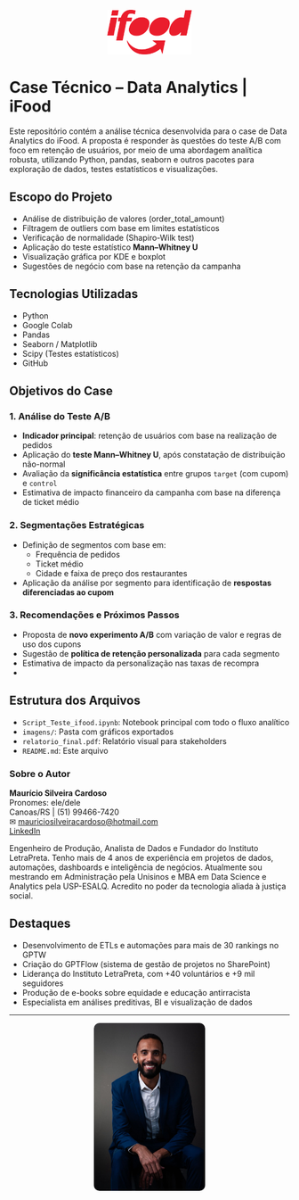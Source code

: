 <p align="center">
  <img src="logo-ifood.png" alt="Logo iFood" height="80"/>
</p>

#  Case Técnico – Data Analytics | iFood

Este repositório contém a análise técnica desenvolvida para o case de Data Analytics do iFood. A proposta é responder às questões do teste A/B com foco em retenção de usuários, por meio de uma abordagem analítica robusta, utilizando Python, pandas, seaborn e outros pacotes para exploração de dados, testes estatísticos e visualizações.

##  Escopo do Projeto

- Análise de distribuição de valores (order_total_amount)
- Filtragem de outliers com base em limites estatísticos
- Verificação de normalidade (Shapiro-Wilk test)
- Aplicação do teste estatístico **Mann–Whitney U**
- Visualização gráfica por KDE e boxplot
- Sugestões de negócio com base na retenção da campanha

##  Tecnologias Utilizadas

- Python
- Google Colab
- Pandas
- Seaborn / Matplotlib
- Scipy (Testes estatísticos)
- GitHub

##  Objetivos do Case

### 1. Análise do Teste A/B
-  **Indicador principal**: retenção de usuários com base na realização de pedidos
-  Aplicação do **teste Mann–Whitney U**, após constatação de distribuição não-normal
-  Avaliação da **significância estatística** entre grupos `target` (com cupom) e `control`
-  Estimativa de impacto financeiro da campanha com base na diferença de ticket médio

### 2. Segmentações Estratégicas
- Definição de segmentos com base em:
  - Frequência de pedidos
  - Ticket médio
  - Cidade e faixa de preço dos restaurantes
- Aplicação da análise por segmento para identificação de **respostas diferenciadas ao cupom**

### 3. Recomendações e Próximos Passos
- Proposta de **novo experimento A/B** com variação de valor e regras de uso dos cupons
- Sugestão de **política de retenção personalizada** para cada segmento
- Estimativa de impacto da personalização nas taxas de recompra
- 
##  Estrutura dos Arquivos

- `Script_Teste_ifood.ipynb`: Notebook principal com todo o fluxo analítico
- `imagens/`: Pasta com gráficos exportados
- `relatorio_final.pdf`: Relatório visual para stakeholders
- `README.md`: Este arquivo

###  Sobre o Autor

**Maurício Silveira Cardoso**  
Pronomes: ele/dele  
 Canoas/RS |  (51) 99466-7420  
✉ mauriciosilveiracardoso@hotmail.com  
 [LinkedIn](https://www.linkedin.com/in/mauricioscardoso)  

Engenheiro de Produção, Analista de Dados e Fundador do Instituto LetraPreta. Tenho mais de 4 anos de experiência em projetos de dados, automações, dashboards e inteligência de negócios. Atualmente sou mestrando em Administração pela Unisinos e MBA em Data Science e Analytics pela USP-ESALQ. Acredito no poder da tecnologia aliada à justiça social.

##  Destaques

- Desenvolvimento de ETLs e automações para mais de 30 rankings no GPTW
- Criação do GPTFlow (sistema de gestão de projetos no SharePoint)
- Liderança do Instituto LetraPreta, com +40 voluntários e +9 mil seguidores
- Produção de e-books sobre equidade e educação antirracista
- Especialista em análises preditivas, BI e visualização de dados

---

<p align="center">
  <img src="mauricio-cardoso.jpg" alt="Maurício Silveira Cardoso" width="200" style="border-radius: 10px"/>
</p>
